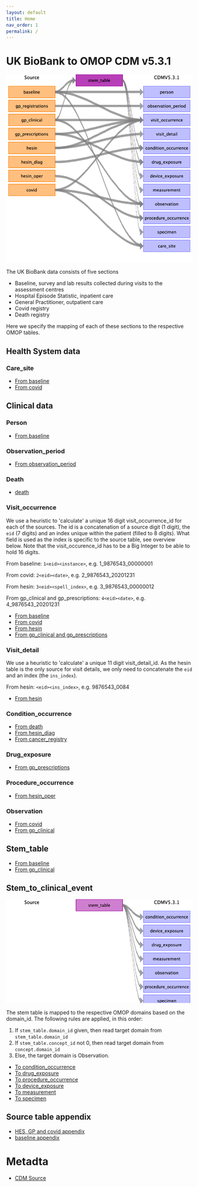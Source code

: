 ```yaml
---
layout: default
title: Home
nav_order: 1
permalink: /
---
```


# UK BioBank to OMOP CDM v5.3.1

![](md_files/image25.png)

The UK BioBank data consists of five sections
- Baseline, survey and lab results collected during visits to the assessment centres
- Hospital Episode Statistic, inpatient care
- General Practitioner, outpatient care
- Covid registry
- Death registry

Here we specify the mapping of each of these sections to the respective OMOP tables.

## Health System data

### Care_site
- [From baseline](baseline_to_care_site.md)
- [From covid](covid_to_care_site.md)

## Clinical data

### Person
- [From baseline](baseline_to_person.md)

### Observation_period 
- [From observation_period](observation_period.md)

### Death
- [death](death_to_death.md)

### Visit_occurrence
We use a heuristic to 'calculate' a unique 16 digit visit_occurrence_id for each of the sources.
The id is a concatenation of a source digit (1 digit), the `eid` (7 digits) and an index unique within the patient (filled to 8 digits).
What field is used as the index is specific to the source table, see overview below.
Note that the visit_occurence_id has to be a Big Integer to be able to hold 16 digits.

From baseline: `1<eid><instance>`, e.g. 1_9876543_00000001

From covid: `2<eid><date>`, e.g. 2_9876543_20201231

From hesin: `3<eid><spell_index>`, e.g. 3_9876543_00000012

From gp_clinical and gp_prescriptions: `4<eid><date>`, e.g. 4_9876543_20201231

- [From baseline](baseline_to_visit_occurrence.md)
- [From covid](covid_to_visit_occurrence.md)
- [From hesin](hesin_to_visit_occurrence.md)
- [From gp_clinical and gp_prescriptions](gp_clinical_prescriptions_to_visit_occurrence.md)

### Visit_detail
We use a heuristic to 'calculate' a unique 11 digit visit_detail_id.
As the hesin table is the only source for visit details, 
we only need to concatenate the `eid` and an index (the `ins_index`).

From hesin: `<eid><ins_index>`, e.g. 9876543_0084

- [From hesin](hesin_to_visit_detail.md)

### Condition_occurrence
- [From death](death_to_condition_occurrence.md)
- [From hesin_diag](hesin_diag_to_condition_occurrence.md)
- [From cancer_registry](cancer_register_to_condition_occurrence.md)

### Drug_exposure
- [From gp_prescriptions](gp_prescriptions_to_drug_exposure.md)

### Procedure_occurrence
- [From hesin_oper](hesin_oper_to_procedure_occurrence.md)

### Observation
- [From covid](covid_to_observation.md)
- [From gp_clinical](gp_clinical_to_observation.md)

## Stem_table
- [From baseline](baseline_to_stem_table.md)
- [From gp_clinical](gp_clinical_to_stem_table.md)

## Stem_to_clinical_event
![](md_files/stem_image.png)

The stem table is mapped to the respective OMOP domains based on the domain_id.
The following rules are applied, in this order:

1. If `stem_table.domain_id` given, then read target domain from `stem_table.domain_id`
2. If `stem_table.concept_id` not 0, then read target domain from `concept.domain_id`
3. Else, the target domain is Observation.

- [To condition_occurrence](stem_to_condition_occurrence.md)
- [To drug_exposure](stem_to_drug_exposure.md)
- [To procedure_occurrence](stem_to_procedure_occurrence.md)
- [To device_exposure](stem_to_device_exposure.md)
- [To measurement](stem_to_measurement.md)
- [To specimen](stem_to_specimen.md)
    
## Source table appendix
- [HES, GP and covid appendix](source_appendix.md)
- [baseline appendix](baseline_source_appendix.md)

# Metadta
- [CDM Source](cdm_source.md)